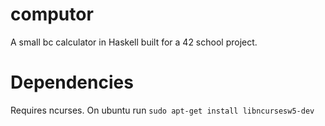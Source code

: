 # computor
A small bc calculator in Haskell built for a 42 school project.

# Dependencies
Requires ncurses.
On ubuntu run ```sudo apt-get install libncursesw5-dev```
